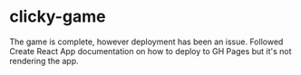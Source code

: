 # clicky-game
 
The game is complete, however deployment has been an issue.
Followed Create React App documentation on how to deploy to GH Pages but it's not rendering the app.


